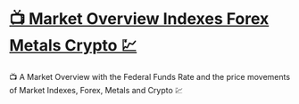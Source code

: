 # [📺 Market Overview Indexes Forex Metals Crypto 💹](https://yogeshgy.github.io/market-overview/)
📺 A Market Overview with the Federal Funds Rate and the price movements of Market Indexes, Forex, Metals and Crypto 💹


